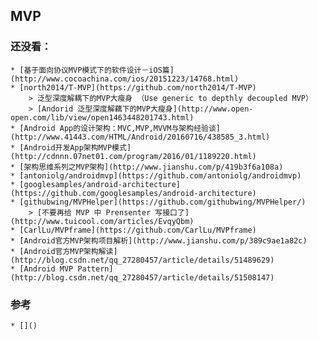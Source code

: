 ## MVP



###




### 还没看：
	* [基于面向协议MVP模式下的软件设计－iOS篇](http://www.cocoachina.com/ios/20151223/14768.html)
	* [north2014/T-MVP](https://github.com/north2014/T-MVP)
		> 泛型深度解耦下的MVP大瘦身 （Use generic to depthly decoupled MVP）
		> [Andorid 泛型深度解藕下的MVP大瘦身](http://www.open-open.com/lib/view/open1463448201743.html)
	* [Android App的设计架构：MVC,MVP,MVVM与架构经验谈](http://www.41443.com/HTML/Android/20160716/438585_3.html)
	* [Android开发App架构MVP模式](http://cdnnn.07net01.com/program/2016/01/1189220.html)
	* [架构思维系列之MVP架构](http://www.jianshu.com/p/419b3f6a108a)
	* [antoniolg/androidmvp](https://github.com/antoniolg/androidmvp)
	* [googlesamples/android-architecture](https://github.com/googlesamples/android-architecture)
	* [githubwing/MVPHelper](https://github.com/githubwing/MVPHelper/)
		> [不要再给 MVP 中 Prensenter 写接口了](http://www.tuicool.com/articles/EvqyQbm)
	* [CarlLu/MVPframe](https://github.com/CarlLu/MVPframe)
	* [Android官方MVP架构项目解析](http://www.jianshu.com/p/389c9ae1a82c)
	* [Android官方MVP架构解读](http://blog.csdn.net/qq_27280457/article/details/51489629)
	* [Android MVP Pattern](http://blog.csdn.net/qq_27280457/article/details/51508147)


### 参考

	* []()